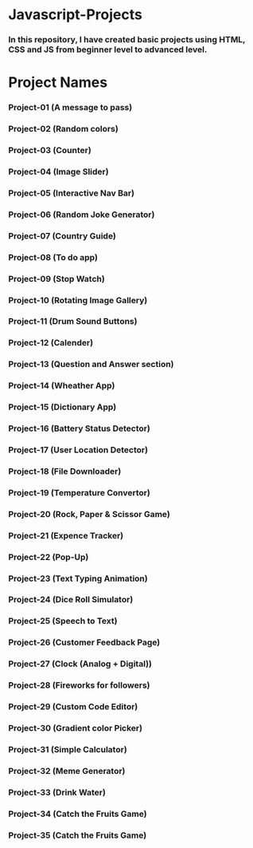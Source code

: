 # Javascript-Projects

### In this repository, I have created basic projects using HTML, CSS and JS from beginner level to advanced level.

<h1>Project Names</h1>

<h3>Project-01 (A message to pass)</h3>
<h3>Project-02 (Random colors)</h3>
<h3>Project-03 (Counter)</h3>
<h3>Project-04 (Image Slider)</h3>
<h3>Project-05 (Interactive Nav Bar)</h3>
<h3>Project-06 (Random Joke Generator)</h3>
<h3>Project-07 (Country Guide)</h3>
<h3>Project-08 (To do app)</h3>
<h3>Project-09 (Stop Watch)</h3>
<h3>Project-10 (Rotating Image Gallery)</h3>
<h3>Project-11 (Drum Sound Buttons)</h3>
<h3>Project-12 (Calender)</h3>
<h3>Project-13 (Question and Answer section)</h3>
<h3>Project-14 (Wheather App)</h3>
<h3>Project-15 (Dictionary App)</h3>
<h3>Project-16 (Battery Status Detector)</h3>
<h3>Project-17 (User Location Detector)</h3>
<h3>Project-18 (File Downloader)</h3>
<h3>Project-19 (Temperature Convertor)</h3>
<h3>Project-20 (Rock, Paper & Scissor Game)</h3>
<h3>Project-21 (Expence Tracker)</h3>
<h3>Project-22 (Pop-Up)</h3>
<h3>Project-23 (Text Typing Animation)</h3>
<h3>Project-24 (Dice Roll Simulator)</h3>
<h3>Project-25 (Speech to Text)</h3>
<h3>Project-26 (Customer Feedback Page)</h3>
<h3>Project-27 (Clock (Analog + Digital))</h3>
<h3>Project-28 (Fireworks for followers)</h3>
<h3>Project-29 (Custom Code Editor)</h3>
<h3>Project-30 (Gradient color Picker)</h3>
<h3>Project-31 (Simple Calculator)</h3>
<h3>Project-32 (Meme Generator)</h3>
<h3>Project-33 (Drink Water)</h3>
<h3>Project-34 (Catch the Fruits Game)</h3>
<h3>Project-35 (Catch the Fruits Game)</h3>
